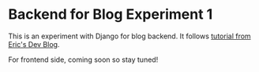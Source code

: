 # Backend for Blog Experiment 1

This is an experiment with Django for blog backend. It follows [tutorial from Eric's Dev Blog](https://www.ericsdevblog.com/posts/create-a-modern-application-with-django-and-vue-1/).

For frontend side, coming soon so stay tuned!